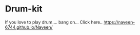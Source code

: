 # Drum-kit

If you love to play drum....
bang on... Click here..
 https://naveen-6744.github.io/Naveen/
